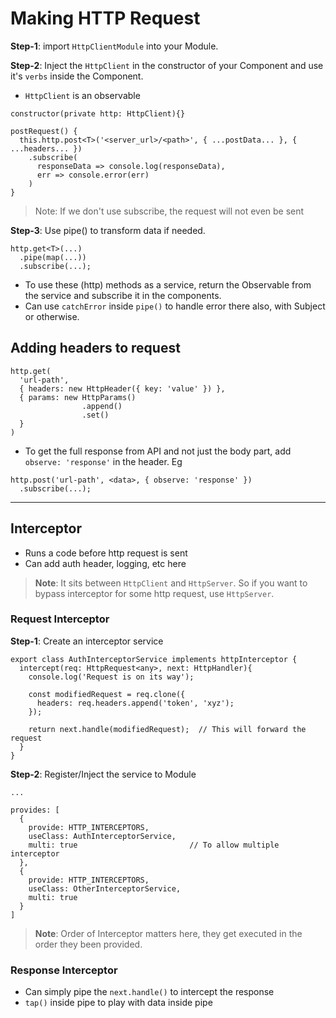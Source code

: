 # Making HTTP Request

**Step-1**: import `HttpClientModule` into your Module.

**Step-2**: Inject the `HttpClient` in the constructor of your Component and use it's `verbs` inside the Component.

- `HttpClient` is an observable

```
constructor(private http: HttpClient){}

postRequest() {
  this.http.post<T>('<server_url>/<path>', { ...postData... }, { ...headers... })
    .subscribe(
      responseData => console.log(responseData),
      err => console.error(err)
    )
}
```

> Note: If we don't use subscribe, the request will not even be sent

**Step-3**: Use pipe() to transform data if needed.

```
http.get<T>(...)
  .pipe(map(...))
  .subscribe(...);
```

- To use these (http) methods as a service, return the Observable from the service and subscribe it in the components.
- Can use `catchError` inside `pipe()` to handle error there also, with Subject or otherwise.

## Adding headers to request

```
http.get(
  'url-path',
  { headers: new HttpHeader({ key: 'value' }) },
  { params: new HttpParams()
                .append()
                .set()
  }
)
```

- To get the full response from API and not just the body part, add `observe: 'response'` in the header.
  Eg

```
http.post('url-path', <data>, { observe: 'response' })
  .subscribe(...);
```

---

## Interceptor

- Runs a code before http request is sent
- Can add auth header, logging, etc here

> **Note**: It sits between `HttpClient` and `HttpServer`. So if you want to bypass interceptor for some http request, use `HttpServer`.

### Request Interceptor

**Step-1**: Create an interceptor service

```
export class AuthInterceptorService implements httpInterceptor {
  intercept(req: HttpRequest<any>, next: HttpHandler){
    console.log('Request is on its way');

    const modifiedRequest = req.clone({
      headers: req.headers.append('token', 'xyz');
    });

    return next.handle(modifiedRequest);  // This will forward the request
  }
}
```

**Step-2**: Register/Inject the service to Module

```
...

provides: [
  {
    provide: HTTP_INTERCEPTORS,
    useClass: AuthInterceptorService,
    multi: true                         // To allow multiple interceptor
  },
  {
    provide: HTTP_INTERCEPTORS,
    useClass: OtherInterceptorService,
    multi: true
  }
]
```

> **Note**: Order of Interceptor matters here, they get executed in the order they been provided.

### Response Interceptor

- Can simply pipe the `next.handle()` to intercept the response
- `tap()` inside pipe to play with data inside pipe
